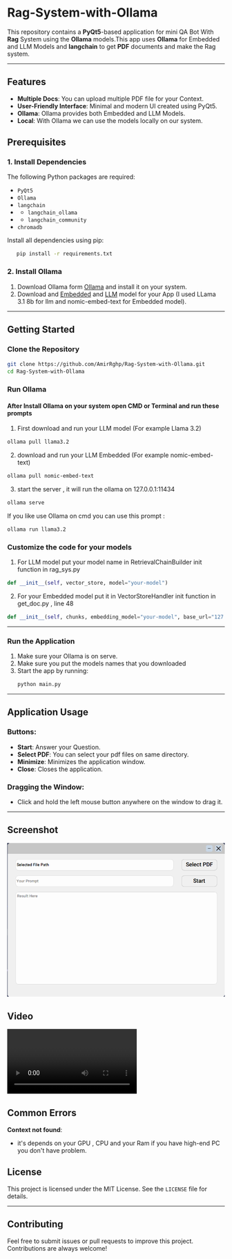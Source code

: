 ﻿# Rag-System-with-Ollama

This repository contains a **PyQt5**-based application for mini QA Bot With **Rag**  System using the **Ollama** models.This app uses **Ollama** for Embedded and LLM Models and **langchain** to get **PDF** documents and make the Rag system.

---

## Features

- **Multiple Docs**: You can upload multiple PDF file for your Context.
- **User-Friendly Interface**: Minimal and modern UI created using PyQt5.
- **Ollama**: Ollama provides both Embedded and LLM Models.
- **Local**: With Ollama we can use the models locally on our system.

## Prerequisites

### 1. Install Dependencies
The following Python packages are required:

- `PyQt5`
- `Ollama`
- `langchain`
- - `langchain_ollama`
- - `langchain_community`
- `chromadb`

Install all dependencies using pip:
```bash
   pip install -r requirements.txt
```

### 2. Install Ollama
1. Download Ollama form [Ollama](https://ollama.com/) and install it on your system.
2. Download and [Embedded](https://ollama.com/search?c=embedding) and [LLM](https://ollama.com/search?c=tools) model for your App (I used LLama 3.1 8b for llm and nomic-embed-text for Embedded model).
---

## Getting Started

### Clone the Repository
```bash
git clone https://github.com/AmirRghp/Rag-System-with-Ollama.git
cd Rag-System-with-Ollama
```

### Run Ollama

#### After Install Ollama on your system open CMD or Terminal and run these prompts
1. First download and run your LLM model (For example Llama 3.2)
```bash
ollama pull llama3.2
```
2. download and run your LLM Embedded (For example nomic-embed-text)
```bash
ollama pull nomic-embed-text
```
3. start the server , it will run the ollama on 127.0.0.1:11434
```bash
ollama serve
```
If you like use Ollama on cmd you can use this prompt :
```bash
ollama run llama3.2
```
### Customize the code for your models 
1. For LLM model put your model name in RetrievalChainBuilder init function in rag_sys.py
```python
def __init__(self, vector_store, model="your-model")
```
2. For your Embedded model put it in VectorStoreHandler init function in get_doc.py , line 48
```python
def __init__(self, chunks, embedding_model="your-model", base_url="127.0.0.1:11434", persist_dir="./sql_chroma_db")
```
---

### Run the Application
1. Make sure your Ollama is on serve.
2. Make sure you put the models names that you downloaded
3. Start the app by running:
   ```bash
   python main.py
   ```
---

## Application Usage

### Buttons:
- **Start**: Answer your Question.
- **Select PDF**: You can select your pdf files on same directory.
- **Minimize**: Minimizes the application window.
- **Close**: Closes the application.

### Dragging the Window:
- Click and hold the left mouse button anywhere on the window to drag it.

---

## Screenshot
![App Screenshot](screenshots/AppPic.png)
## Video
![App Video](screenshots/AppVideo.mp4)


## Common Errors
**Context not found**:
   - it's depends on your GPU , CPU and your Ram if you have high-end PC you don't have problem.

## License

This project is licensed under the MIT License. See the `LICENSE` file for details.

---
## Contributing

Feel free to submit issues or pull requests to improve this project. Contributions are always welcome!
